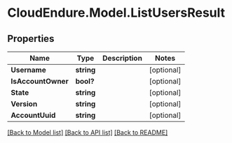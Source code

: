 # CloudEndure.Model.ListUsersResult
## Properties

Name | Type | Description | Notes
------------ | ------------- | ------------- | -------------
**Username** | **string** |  | [optional] 
**IsAccountOwner** | **bool?** |  | [optional] 
**State** | **string** |  | [optional] 
**Version** | **string** |  | [optional] 
**AccountUuid** | **string** |  | [optional] 

[[Back to Model list]](../README.md#documentation-for-models) [[Back to API list]](../README.md#documentation-for-api-endpoints) [[Back to README]](../README.md)

